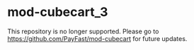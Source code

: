 # mod-cubecart_3

This repository is no longer supported. Please go to https://github.com/PayFast/mod-cubecart for future updates.
